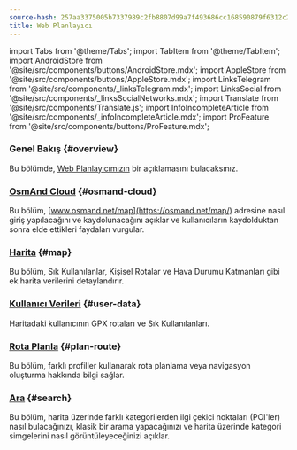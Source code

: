 ```yaml
---
source-hash: 257aa3375005b7337989c2fb8807d99a7f493686cc168590879f6312c2b3d6f2
title: Web Planlayıcı
---
```

import Tabs from '@theme/Tabs';
import TabItem from '@theme/TabItem';
import AndroidStore from '@site/src/components/buttons/AndroidStore.mdx';
import AppleStore from '@site/src/components/buttons/AppleStore.mdx';
import LinksTelegram from '@site/src/components/_linksTelegram.mdx';
import LinksSocial from '@site/src/components/_linksSocialNetworks.mdx';
import Translate from '@site/src/components/Translate.js';
import InfoIncompleteArticle from '@site/src/components/_infoIncompleteArticle.mdx';
import ProFeature from '@site/src/components/buttons/ProFeature.mdx';



### Genel Bakış {#overview}

Bu bölümde, [Web Planlayıcımızın](https://osmand.net/map) bir açıklamasını bulacaksınız.

### [OsmAnd Cloud](./web-cloud.md) {#osmand-cloud}

Bu bölüm, [www.osmand.net/map](https://osmand.net/map/) adresine nasıl giriş yapılacağını ve kaydolunacağını açıklar ve kullanıcıların kaydolduktan sonra elde ettikleri faydaları vurgular.

### [Harita](./web-map.md) {#map}

Bu bölüm, Sık Kullanılanlar, Kişisel Rotalar ve Hava Durumu Katmanları gibi ek harita verilerini detaylandırır.

### [Kullanıcı Verileri](../web/web-userdata.mdx) {#user-data}

Haritadaki kullanıcının GPX rotaları ve Sık Kullanılanları.

### [Rota Planla](./planner.md) {#plan-route}

Bu bölüm, farklı profiller kullanarak rota planlama veya navigasyon oluşturma hakkında bilgi sağlar.

### [Ara](./web-search.md) {#search}

Bu bölüm, harita üzerinde farklı kategorilerden ilgi çekici noktaları (POI'ler) nasıl bulacağınızı, klasik bir arama yapacağınızı ve harita üzerinde kategori simgelerini nasıl görüntüleyeceğinizi açıklar.